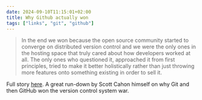 ```yaml
---
date: 2024-09-10T11:15:01+02:00
title: Why Github actually won
tags: ["links", "git", "github"]
---
```

> In the end we won because the open source community started to converge on distributed version control and we were the only ones in the hosting space that truly cared about how developers worked at all. The only ones who questioned it, approached it from first principles, tried to make it better holistically rather than just throwing more features onto something existing in order to sell it.

Full story [here](https://blog.gitbutler.com/why-github-actually-won/). A great run-down by Scott Cahon himself on why Git and then GitHub won the version control system war.

